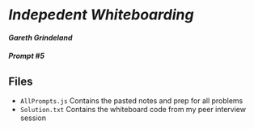 # _Indepedent Whiteboarding_

#### _**Gareth Grindeland**_

#### _Prompt #5_

## Files

* ```AllPrompts.js``` Contains the pasted notes and prep for all problems
* ```Solution.txt``` Contains the whiteboard code from my peer interview session